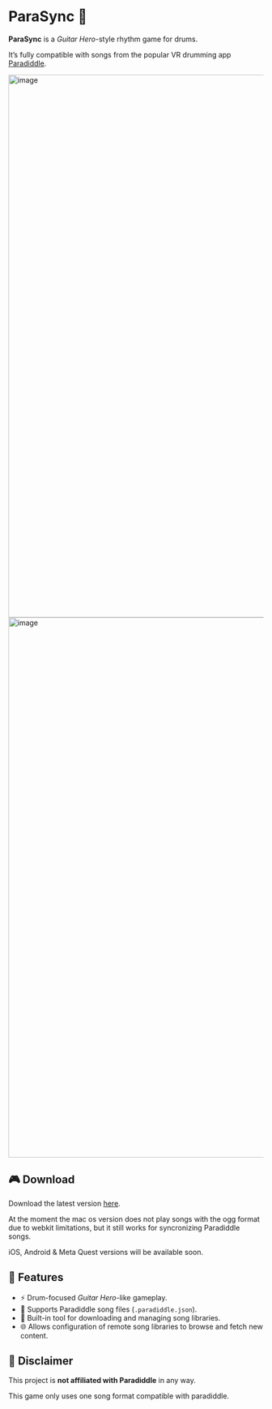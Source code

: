 # ParaSync 🥁

**ParaSync** is a *Guitar Hero*-style rhythm game for drums.

It’s fully compatible with songs from the popular VR drumming app [Paradiddle](https://paradiddleapp.com).

<img width="1282" height="1071" alt="image" src="https://github.com/user-attachments/assets/094cd206-fa29-45c9-b4ff-cb86020860e0" />
<img width="1275" height="1066" alt="image" src="https://github.com/user-attachments/assets/747fffba-dfc8-4a67-be05-b4f5f8527a06" />



## 🎮 Download

Download the latest version [here](https://github.com/androettop/parasync/releases).

At the moment the mac os version does not play songs with the ogg format due to webkit limitations, but it still works for syncronizing Paradiddle songs.

iOS, Android & Meta Quest versions will be available soon.

## 🧩 Features

- ⚡ Drum-focused *Guitar Hero*-like gameplay. 
- 🎵 Supports Paradiddle song files (`.paradiddle.json`).
- 📂 Built-in tool for downloading and managing song libraries.
- 🌐 Allows configuration of remote song libraries to browse and fetch new content.

## 📢 Disclaimer

This project is **not affiliated with Paradiddle** in any way.

This game only uses one song format compatible with paradiddle.
